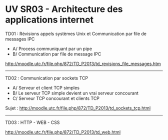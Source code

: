 UV SR03 - Architecture des applications internet
================================================

TD01 : Révisions appels systèmes Unix et Communication par file de messages IPC

- A/ Process communiquant par un pipe 
- B/ Communication par file de message IPC

http://moodle.utc.fr/file.php/872/TD_P2013/td_revisions_file_messages.htm

------------------------------------------------------------------------------------

TD02 : Communication par sockets TCP

- A/ Serveur et client TCP simples
- B/ Le serveur TCP simple devient un vrai serveur concourant
- C/ Serveur TCP concourant et clients TCP

Sujet : http://moodle.utc.fr/file.php/872/TD_P2013/td_sockets_tcp.html

------------------------------------------------------------------------------------

TD03 : HTTP - WEB - CSS

http://moodle.utc.fr/file.php/872/TD_P2013/td_web.html
